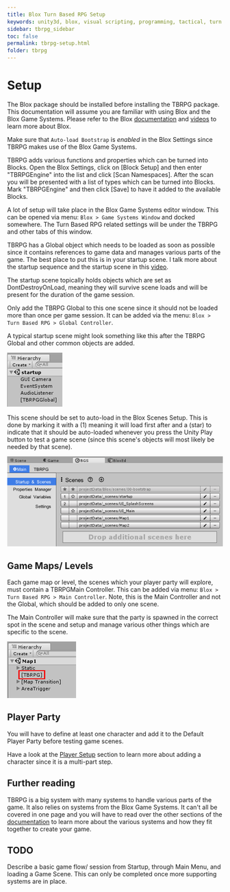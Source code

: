 ```yaml
---
title: Blox Turn Based RPG Setup
keywords: unity3d, blox, visual scripting, programming, tactical, turn based rpg, tbrpg
sidebar: tbrpg_sidebar
toc: false
permalink: tbrpg-setup.html
folder: tbrpg
---
```


Setup
=====

The Blox package should be installed before installing the TBRPG package. This documentation will assume you are familiar with using Blox and the Blox Game Systems. Please refer to the Blox [documentation](https://plyoung.github.io/blox.html) and [videos](https://www.youtube.com/playlist?list=PLuaBtUXEKcdLEhNpwuBnUQxfKYJHS6PcK) to learn more about Blox.

Make sure that `Auto-load Bootstrap` is *enabled* in the Blox Settings since TBRPG makes use of the Blox Game Systems.

TBRPG adds various functions and properties which can be turned into Blocks. Open the Blox Settings, click on [Block Setup] and then enter "TBRPGEngine" into the list and click [Scan Namespaces]. After the scan you will be presented with a list of types which can be turned into Blocks. Mark "TBRPGEngine" and then click [Save] to have it added to the available Blocks.

A lot of setup will take place in the Blox Game Systems editor window. This can be opened via menu: `Blox > Game Systems Window` and docked somewhere. The Turn Based RPG related settings will be under the TBRPG and other tabs of this window.

TBRPG has a Global object which needs to be loaded as soon as possible since it contains references to game data and manages various parts of the game. The best place to put this is in your startup scene. I talk more about the startup sequence and the startup scene in this [video](https://www.youtube.com/watch?v=eFK7cvJQiiQ&list=PLuaBtUXEKcdLEhNpwuBnUQxfKYJHS6PcK&index=13).

The startup scene topically holds objects which are set as DontDestroyOnLoad, meaning they will survive scene loads and will be present for the duration of the game session.

Only add the TBRPG Global to this one scene since it should not be loaded more than once per game session. It can be added via the menu: `Blox > Turn Based RPG > Global Controller`.

A typical startup scene might look something like this after the TBRPG Global and other common objects are added.

![](img/tbrpg/00.png)

This scene should be set to auto-load in the Blox Scenes Setup. This is done by marking it with a (1) meaning it will load first after and a (star) to indicate that it should be auto-loaded whenever you press the Unity Play button to test a game scene (since this scene's objects will most likely be needed by that scene).

![](img/tbrpg/01.png)

Game Maps/ Levels
-----------------

Each game map or level, the scenes which your player party will explore, must contain a TBRPGMain Controller. This can be added via menu: `Blox > Turn Based RPG > Main Controller`. Note, this is the Main Controller and not the Global, which should be added to only one scene.

The Main Controller will make sure that the party is spawned in the correct spot in the scene and setup and manage various other things which are specific to the scene.

![](img/tbrpg/02.png)

Player Party
------------

You will have to define at least one character and add it to the Default Player Party before testing game scenes.

Have a look at the [Player Setup](tbrpg-player-setup.html) section to learn more about adding a character since it is a multi-part step.

Further reading
---------------

TBRPG is a big system with many systems to handle various parts of the game. It also relies on systems from the Blox Game Systems. It can't all be covered in one page and you will have to read over the other sections of the [documentation](https://plyoung.github.io/blox.html) to learn more about the various systems and how they fit together to create your game.

TODO
----

Describe a basic game flow/ session from Startup, through Main Menu, and loading a Game Scene. This can only be completed once more supporting systems are in place.









